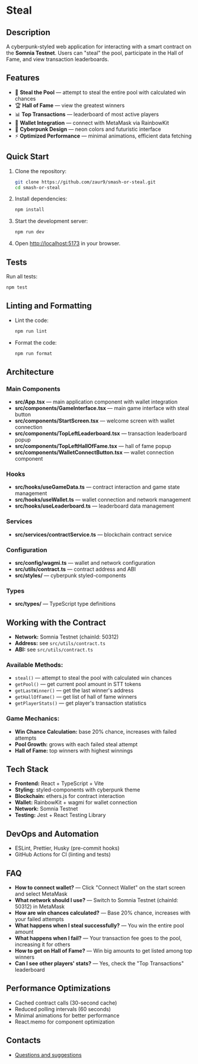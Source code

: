 # Steal

## Description

A cyberpunk-styled web application for interacting with a smart contract on the **Somnia Testnet**. Users can "steal" the pool, participate in the Hall of Fame, and view transaction leaderboards.

## Features

- 🎯 **Steal the Pool** — attempt to steal the entire pool with calculated win chances
- 🏆 **Hall of Fame** — view the greatest winners
- 📊 **Top Transactions** — leaderboard of most active players  
- 🔗 **Wallet Integration** — connect with MetaMask via RainbowKit
- 🎨 **Cyberpunk Design** — neon colors and futuristic interface
- ⚡ **Optimized Performance** — minimal animations, efficient data fetching

## Quick Start

1. Clone the repository:
   ```sh
   git clone https://github.com/zaur9/smash-or-steal.git
   cd smash-or-steal
   ```
2. Install dependencies:
   ```sh
   npm install
   ```
3. Start the development server:
   ```sh
   npm run dev
   ```
4. Open [http://localhost:5173](http://localhost:5173) in your browser.

## Tests

Run all tests:
```sh
npm test
```

## Linting and Formatting

- Lint the code:
  ```sh
  npm run lint
  ```
- Format the code:
  ```sh
  npm run format
  ```

## Architecture

### Main Components
- **src/App.tsx** — main application component with wallet integration
- **src/components/GameInterface.tsx** — main game interface with steal button
- **src/components/StartScreen.tsx** — welcome screen with wallet connection
- **src/components/TopLeftLeaderboard.tsx** — transaction leaderboard popup
- **src/components/TopLeftHallOfFame.tsx** — hall of fame popup
- **src/components/WalletConnectButton.tsx** — wallet connection component

### Hooks
- **src/hooks/useGameData.ts** — contract interaction and game state management
- **src/hooks/useWallet.ts** — wallet connection and network management
- **src/hooks/useLeaderboard.ts** — leaderboard data management

### Services
- **src/services/contractService.ts** — blockchain contract service

### Configuration
- **src/config/wagmi.ts** — wallet and network configuration
- **src/utils/contract.ts** — contract address and ABI
- **src/styles/** — cyberpunk styled-components

### Types
- **src/types/** — TypeScript type definitions

## Working with the Contract

- **Network:** Somnia Testnet (chainId: 50312)
- **Address:** see `src/utils/contract.ts`
- **ABI:** see `src/utils/contract.ts`

### Available Methods:
- `steal()` — attempt to steal the pool with calculated win chances
- `getPool()` — get current pool amount in STT tokens
- `getLastWinner()` — get the last winner's address
- `getHallOfFame()` — get list of hall of fame winners
- `getPlayerStats()` — get player's transaction statistics

### Game Mechanics:
- **Win Chance Calculation:** base 20% chance, increases with failed attempts
- **Pool Growth:** grows with each failed steal attempt
- **Hall of Fame:** top winners with highest winnings

## Tech Stack

- **Frontend:** React + TypeScript + Vite
- **Styling:** styled-components with cyberpunk theme
- **Blockchain:** ethers.js for contract interaction
- **Wallet:** RainbowKit + wagmi for wallet connection
- **Network:** Somnia Testnet
- **Testing:** Jest + React Testing Library

## DevOps and Automation

- ESLint, Prettier, Husky (pre-commit hooks)
- GitHub Actions for CI (linting and tests)

## FAQ

- **How to connect wallet?** — Click "Connect Wallet" on the start screen and select MetaMask
- **What network should I use?** — Switch to Somnia Testnet (chainId: 50312) in MetaMask
- **How are win chances calculated?** — Base 20% chance, increases with your failed attempts
- **What happens when I steal successfully?** — You win the entire pool amount
- **What happens when I fail?** — Your transaction fee goes to the pool, increasing it for others
- **How to get on Hall of Fame?** — Win big amounts to get listed among top winners
- **Can I see other players' stats?** — Yes, check the "Top Transactions" leaderboard

## Performance Optimizations

- Cached contract calls (30-second cache)
- Reduced polling intervals (60 seconds)
- Minimal animations for better performance
- React.memo for component optimization

## Contacts

- [Questions and suggestions](mailto:your@email.com)
